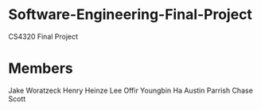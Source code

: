 # Software-Engineering-Final-Project
CS4320 Final Project

# Members
Jake Woratzeck
Henry Heinze
Lee Offir
Youngbin Ha
Austin Parrish
Chase Scott
